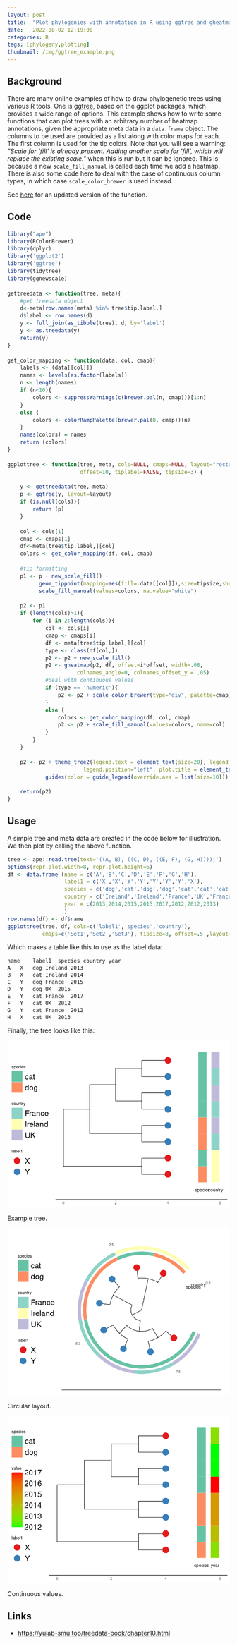 ```yaml
---
layout: post
title:  "Plot phylogenies with annotation in R using ggtree and gheatmap"
date:   2022-08-02 12:19:00
categories: R
tags: [phylogeny,plotting]
thumbnail: /img/ggtree_example.png
---
```


## Background

There are many online examples of how to draw phylogenetic trees using various R tools. One is [ggtree](https://github.com/YuLab-SMU/ggtree), based on the ggplot packages, which provides a wide range of options. This example shows how to write some functions that can plot trees with an arbitrary number of heatmap annotations, given the appropriate meta data in a `data.frame` object. The columns to be used are provided as a list along with color maps for each. The first column is used for the tip colors. Note that you will see a warning: _"Scale for 'fill' is already present. Adding another scale for 'fill', which will replace the existing scale."_ when this is run but it can be ignored. This is because a new `scale_fill_manual` is called each time we add a heatmap. There is also some code here to deal with the case of continuous column types, in which case `scale_color_brewer` is used instead.

See [here](/r/ggplottree) for an updated version of the function.

## Code

```R
library("ape")
library(RColorBrewer)
library(dplyr)
library('ggplot2')
library('ggtree')
library(tidytree)
library(ggnewscale)

gettreedata <- function(tree, meta){
    #get treedata object
    d<-meta[row.names(meta) %in% tree$tip.label,]
    d$label <- row.names(d)
    y <- full_join(as_tibble(tree), d, by='label')
    y <- as.treedata(y)
    return(y)
}

get_color_mapping <- function(data, col, cmap){
    labels <- (data[[col]])
    names <- levels(as.factor(labels))
    n <- length(names)
    if (n<10){
        colors <- suppressWarnings(c(brewer.pal(n, cmap)))[1:n]
    }
    else {
        colors <- colorRampPalette(brewer.pal(8, cmap))(n)
    }
    names(colors) = names
    return (colors)
}

ggplottree <- function(tree, meta, cols=NULL, cmaps=NULL, layout="rectangular",
                       offset=10, tiplabel=FALSE, tipsize=3) {

    y <- gettreedata(tree, meta)
    p <- ggtree(y, layout=layout)
    if (is.null(cols)){
        return (p)
    }

    col <- cols[1]
    cmap <- cmaps[1]
    df<-meta[tree$tip.label,][col]
    colors <- get_color_mapping(df, col, cmap)

    #tip formatting
    p1 <- p + new_scale_fill() +
          geom_tippoint(mapping=aes(fill=.data[[col]]),size=tipsize,shape=21,stroke=0) +
          scale_fill_manual(values=colors, na.value="white")

    p2 <- p1
    if (length(cols)>1){
        for (i in 2:length(cols)){
            col <- cols[i]
            cmap <- cmaps[i]
            df <- meta[tree$tip.label,][col]
            type <- class(df[col,])
            p2 <- p2 + new_scale_fill()
            p2 <- gheatmap(p2, df, offset=i*offset, width=.08,
                      colnames_angle=0, colnames_offset_y = .05)
            #deal with continuous values
            if (type == 'numeric'){
                p2 <- p2 + scale_color_brewer(type="div", palette=cmap)
            }
            else {
                colors <- get_color_mapping(df, col, cmap)
                p2 <- p2 + scale_fill_manual(values=colors, name=col)
            }
        }
    }

    p2 <- p2 + theme_tree2(legend.text = element_text(size=20), legend.key.size = unit(1, 'cm'),
                        legend.position="left", plot.title = element_text(size=40))
            guides(color = guide_legend(override.aes = list(size=10)))

    return(p2)
}
```

## Usage

A simple tree and meta data are created in the code below for illustration. We then plot by calling the above function.

```R
tree <- ape::read.tree(text='((A, B), ((C, D), ((E, F), (G, H))));')
options(repr.plot.width=8, repr.plot.height=6)
df <- data.frame (name = c('A','B','C','D','E','F','G','H'),
                  label1 = c('X','X','Y','Y','Y','Y','Y','X'),
                  species = c('dog','cat','dog','dog','cat','cat','cat','cat'),
                  country = c('Ireland','Ireland','France','UK','France','UK','France','UK'),
                  year = c(2013,2014,2015,2015,2017,2012,2012,2013)
                  )
row.names(df) <- df$name
ggplottree(tree, df, cols=c('label1','species','country'),
           cmaps=c('Set1','Set2','Set3'), tipsize=8, offset=.5 ,layout='rect')

```

Which makes a table like this to use as the label data:

```
name	label1	species	country year
A	X	dog	Ireland	2013
B	X	cat	Ireland	2014
C	Y	dog	France	2015
D	Y	dog	UK	2015
E	Y	cat	France	2017
F	Y	cat	UK	2012
G	Y	cat	France	2012
H	X	cat	UK	2013
```

Finally, the tree looks like this:

<div style="width: auto;">
 <img class="small-scaled" src="/img/ggtree_example.png">
   <p class="caption">Example tree.</p>
</div>

<div style="width: auto;">
 <img class="small-scaled" src="/img/ggtree_example_circ.png">
   <p class="caption">Circular layout.</p>
</div>

<div style="width: auto;">
 <img class="small-scaled" src="/img/ggtree_example_continuous.png">
   <p class="caption">Continuous values.</p>
</div>

## Links

* https://yulab-smu.top/treedata-book/chapter10.html
